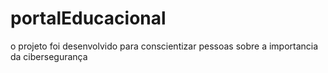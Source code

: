 # portalEducacional
o projeto foi desenvolvido para conscientizar pessoas sobre a importancia da cibersegurança
